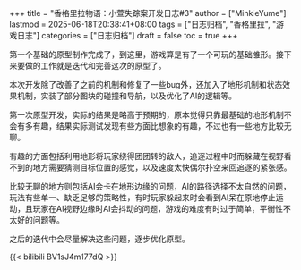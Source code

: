 +++
title = "香格里拉物语：小萱失踪案开发日志#3"
author = ["MinkieYume"]
lastmod = 2025-06-18T20:38:41+08:00
tags = ["日志归档", "香格里拉", "游戏日志"]
categories = ["日志归档"]
draft = false
toc = true
+++

第一个基础的原型制作完成了，到这里，游戏算是有了一个可玩的基础雏形。接下来要做的工作就是迭代和完善这次的原型了。

本次开发除了改善了之前的机制和修复了一些bug外，还加入了地形机制和状态效果机制，实装了部分图块的碰撞和导航，以及优化了AI的逻辑等。

第一次原型开发，实际的结果是略高于预期的，原本觉得只靠最基础的地形机制不会有多有趣，结果实际测试发现有些方面比想象的有趣，不过也有一些地方比较无聊。

有趣的方面包括利用地形将玩家绕得团团转的敌人，追逐过程中时而躲藏在视野看不到的地方需要猜测目标位置的感觉，以及速度太快偶尔扑空来回追逐的紧张感。

比较无聊的地方则包括AI会卡在地形边缘的问题，AI的路径选择不太自然的问题，玩法有些单一、缺乏足够的策略性，有时玩家躲起来时会看到AI呆在原地停止运动，且玩家在AI视野边缘时AI会抖动的问题，游戏的难度有时过于简单，平衡性不太好的问题等。

之后的迭代中会尽量解决这些问题，逐步优化原型。

{{< bilibili BV1sJ4m177dQ >}}
